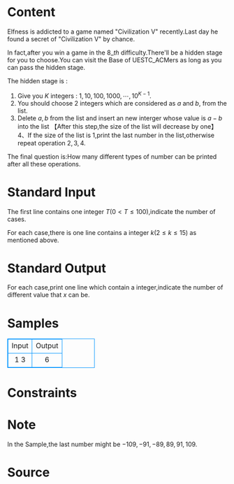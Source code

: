 
# Content

Elfness is addicted to a game named "Civilization V" recently.Last day he found a secret of "Civilization V" by chance.

In fact,after you win a game in the $8\_{th}$ difficulty.There'll be a hidden stage for you to choose.You can visit the Base of UESTC_ACMers as long as you can pass the hidden stage.

The hidden stage is :
1. Give you $K$ integers : $1,10,100,1000,\cdots ,10^{K-1}$.
2. You should choose $2$ integers which are considered as $a$ and $b$, from the list.
3. Delete $a,b$ from the list and insert an new interger whose value is $a-b$ into the list 【After this step,the size of the list will decrease by one】
4、If the size of the list is $1$,print the last number in the list,otherwise repeat operation $2,3,4$.

The final question is:How many different types of number can be printed after all these operations.

# Standard Input

The first line contains one integer $T$($0< T\leq 100$),indicate the number of cases.

For each case,there is one line contains a integer $k$($2\leq k\leq15$) as mentioned above.

# Standard Output

For each case,print one line which contain a integer,indicate the number of different value that $x$ can be.

# Samples

<style>
        table,table tr th, table tr td { border:1px solid #0094ff; }
        table { width: 200px; min-height: 25px; line-height: 25px; text-align: center; border-collapse: collapse;}   
    </style>
<table>
	<tr>
		<td>Input</td>
		<td>Output</td>
	</tr>
<tr><td>1
3</td><td>6</td></tr></table>


# Constraints



# Note

In the Sample,the last number might be $-109, -91, -89, 89, 91, 109$.

# Source


